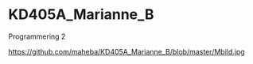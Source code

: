 # KD405A_Marianne_B
Programmering 2

https://github.com/maheba/KD405A_Marianne_B/blob/master/Mbild.jpg
